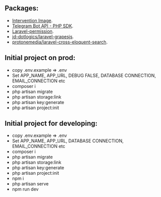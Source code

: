 ## Packages:

- [Intervention Image](https://image.intervention.io/v2).
- [Telegram Bot API - PHP SDK](https://github.com/irazasyed/telegram-bot-sdk).
- [Laravel-permission](https://spatie.be/docs/laravel-permission/v5/introduction).
- [jd-dotlogics/laravel-grapesjs](https://github.com/jd-dotlogics/laravel-grapesjs).
- [protonemedia/laravel-cross-eloquent-search](https://github.com/protonemedia/laravel-cross-eloquent-search).

## Initial project on prod:

- copy .env.example => .env
- Set APP_NAME, APP_URL, DEBUG FALSE, DATABASE CONNECTION, EMAIL_CONNECTION etc
- composer i
- php artisan migrate
- php artisan storage:link
- php artisan key:generate
- php artisan project:init

## Initial project for developing:

- copy .env.example => .env
- Set APP_NAME, APP_URL, DATABASE CONNECTION, EMAIL_CONNECTION etc
- composer i
- php artisan migrate
- php artisan storage:link
- php artisan key:generate
- php artisan project:init
- npm i
- php artisan serve
- npm run dev
